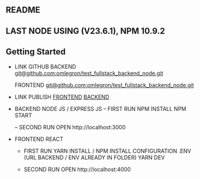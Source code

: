 ## README
## LAST NODE USING (V23.6.1), NPM 10.9.2

## Getting Started

- LINK GITHUB
    BACKEND [git@github.com:omlegron/test_fullstack_backend_node.git](https://github.com/omlegron/test_fullstack_backend_node.git)
    
    FRONTEND [git@github.com:omlegron/test_fullstack_backend_node.git](https://github.com/omlegron/test_fullstack_frontend_react.git)

- LINK PUBLISH
    [FRONTEND](https://frontend-tested.netlify.app/dashboards/analytics/)
    [BACKEND](https://backend-tested.netlify.app/.netlify/functions/index/api/analytics)

- BACKEND NODE JS / EXPRESS JS 
    – FIRST RUN 
        NPM INSTALL 
        NPM START

    – SECOND RUN
        OPEN http://localhost:3000

- FRONTEND REACT
    - FIRST RUN
        YARN INSTALL / NPM INSTALL
        CONFIGURATION .ENV (URL BACKEND / ENV ALREADY IN FOLDER)
        YARN DEV
        
    - SECOND RUN
        OPEN http://localhost:4000

